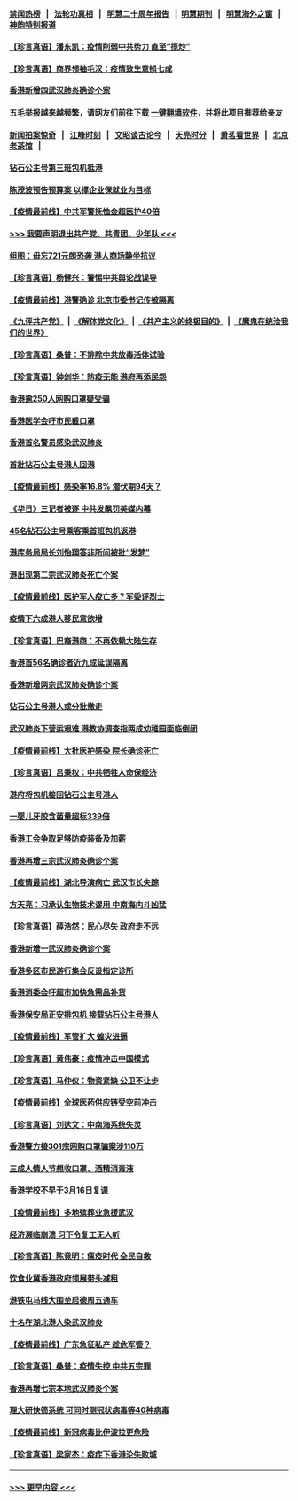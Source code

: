#### [禁闻热榜](热点新闻.md?=0)  &nbsp;&nbsp;|&nbsp;&nbsp; [法轮功真相](https://github.com/gfw-breaker/truth/blob/master/README.md?=0) &nbsp;&nbsp;|&nbsp;&nbsp; [明慧二十周年报告](https://github.com/gfw-breaker/mh-reports/blob/master/README.md?=0) &nbsp;&nbsp;|&nbsp;&nbsp;[明慧期刊](https://github.com/gfw-breaker/mh-qikan) &nbsp;&nbsp;|&nbsp;&nbsp; [明慧海外之窗](https://github.com/gfw-breaker/mh-news/blob/master/README.md?=0) &nbsp;&nbsp;|&nbsp;&nbsp; [神韵特别报道](https://github.com/gfw-breaker/mh-news/blob/master/shenyun.md?=0)
#### [【珍言真语】潘东凯：疫情削弱中共势力 直至“揽炒”](../pages/nsc415/n11892866.md?t=02250531) 
#### [【珍言真语】商界领袖毛汉：疫情致生意损七成](../pages/nsc415/n11890348.md?t=02250531) 
#### [香港新增四武汉肺炎确诊个案](../pages/nsc415/n11890610.md?t=02250531) 
#### 五毛举报越来越频繁，请网友们前往下载 [一键翻墙软件](https://github.com/gfw-breaker/ssr-accounts)，并将此项目推荐给亲友
#### [新闻拍案惊奇](https://github.com/gfw-breaker/banned-news/blob/master/pages/link4.md) &nbsp;&nbsp;|&nbsp;&nbsp; [江峰时刻](https://github.com/gfw-breaker/banned-news/blob/master/pages/link4.md) &nbsp;&nbsp;|&nbsp;&nbsp; [文昭谈古论今](https://github.com/gfw-breaker/banned-news/blob/master/pages/link4.md) &nbsp;&nbsp;|&nbsp;&nbsp; [天亮时分](https://github.com/gfw-breaker/banned-news/blob/master/pages/link4.md) &nbsp;&nbsp;|&nbsp;&nbsp; [萧茗看世界](https://github.com/gfw-breaker/banned-news/blob/master/pages/link4.md) &nbsp;&nbsp;|&nbsp;&nbsp; [北京老茶馆](https://github.com/gfw-breaker/banned-news/blob/master/pages/link4.md) &nbsp;&nbsp;|&nbsp;&nbsp; 
#### [钻石公主号第三班包机抵港](../pages/nsc415/n11890645.md?t=02250531) 
#### [陈茂波预告预算案 以撑企业保就业为目标](../pages/nsc415/n11890574.md?t=02250531) 
#### [【疫情最前线】中共军警抚恤金超医护40倍](../pages/nsc415/n11890458.md?t=02250531) 
#### [>>> 我要声明退出共产党、共青团、少年队 <<<](https://github.com/begood0513/goodnews/blob/master/quit/letter.md) 
#### [组图：毋忘721元朗恐袭 港人商场静坐抗议](../pages/nsc415/n11876882.md?t=02250531) 
#### [【珍言真语】杨健兴：警惕中共舆论战误导](../pages/nsc415/n11888131.md?t=02250531) 
#### [【疫情最前线】港警确诊 北京市委书记传被隔离](../pages/nsc415/n11886872.md?t=02250531) 
#### [《九评共产党》](https://github.com/begood0513/9ping.md/blob/master/README.md) &nbsp;|&nbsp; [《解体党文化》](../../../../jtdwh.md/blob/master/README.md)  &nbsp;|&nbsp; [《共产主义的终极目的》](../../../../gczydzjmd.md/blob/master/README.md) &nbsp;|&nbsp; [《魔鬼在统治我们的世界》](../../../../mgztzwmdsj.md/blob/master/README.md) 
#### [【珍言真语】桑普：不排除中共放毒活体试验](../pages/nsc415/n11886832.md?t=02250531) 
#### [【珍言真语】钟剑华：防疫无能 港府再添民怨](../pages/nsc415/n11884504.md?t=02250531) 
#### [香港逾250人网购口罩疑受骗](../pages/nsc415/n11884388.md?t=02250531) 
#### [香港医学会吁市民戴口罩](../pages/nsc415/n11884367.md?t=02250531) 
#### [香港首名警员感染武汉肺炎](../pages/nsc415/n11884357.md?t=02250531) 
#### [首批钻石公主号港人回港](../pages/nsc415/n11884333.md?t=02250531) 
#### [【疫情最前线】感染率16.8% 潜伏期94天？](../pages/nsc415/n11884256.md?t=02250531) 
#### [《华日》三记者被逐 中共发飙罚美媒内幕](../pages/nsc415/n11884184.md?t=02250531) 
#### [45名钻石公主号乘客乘首班包机返港](../pages/nsc415/n11881770.md?t=02250531) 
#### [港库务局局长刘怡翔答非所问被批“发梦”](../pages/nsc415/n11881752.md?t=02250531) 
#### [港出现第二宗武汉肺炎死亡个案](../pages/nsc415/n11881736.md?t=02250531) 
#### [【疫情最前线】医护军人疫亡多？军委评烈士](../pages/nsc415/n11881655.md?t=02250531) 
#### [疫情下六成港人移民意欲增](../pages/nsc415/n11881699.md?t=02250531) 
#### [【珍言真语】巴裔港商：不再依赖大陆生存](../pages/nsc415/n11881126.md?t=02250531) 
#### [香港首56名确诊者近九成延误隔离](../pages/nsc415/n11879079.md?t=02250531) 
#### [香港新增两宗武汉肺炎确诊个案](../pages/nsc415/n11879064.md?t=02250531) 
#### [钻石公主号港人或分批撤走](../pages/nsc415/n11879029.md?t=02250531) 
#### [武汉肺炎下营运艰难 港教协调查指两成幼稚园面临倒闭](../pages/nsc415/n11878989.md?t=02250531) 
#### [【疫情最前线】大批医护感染 院长确诊死亡](../pages/nsc415/n11878595.md?t=02250531) 
#### [【珍言真语】吕秉权：中共牺牲人命保经济](../pages/nsc415/n11878390.md?t=02250531) 
#### [港府将包机接回钻石公主号港人](../pages/nsc415/n11876352.md?t=02250531) 
#### [一婴儿牙胶含菌量超标339倍](../pages/nsc415/n11876336.md?t=02250531) 
#### [香港工会争取足够防疫装备及加薪](../pages/nsc415/n11876313.md?t=02250531) 
#### [香港再增三宗武汉肺炎确诊个案](../pages/nsc415/n11876297.md?t=02250531) 
#### [【疫情最前线】湖北导演病亡 武汉市长失踪](../pages/nsc415/n11876272.md?t=02250531) 
#### [方天亮：习承认生物技术谬用 中南海内斗凶猛](../pages/nsc415/n11873679.md?t=02250531) 
#### [【珍言真语】薛浩然：民心尽失 政府走不远](../pages/nsc415/n11875838.md?t=02250531) 
#### [香港新增一武汉肺炎确诊个案](../pages/nsc415/n11874044.md?t=02250531) 
#### [香港多区市民游行集会反设指定诊所](../pages/nsc415/n11874017.md?t=02250531) 
#### [香港消委会吁超市加快急需品补货](../pages/nsc415/n11874003.md?t=02250531) 
#### [香港保安局正安排包机 接载钻石公主号港人](../pages/nsc415/n11873932.md?t=02250531) 
#### [【疫情最前线】军管扩大 蝗灾进逼](../pages/nsc415/n11873780.md?t=02250531) 
#### [【珍言真语】黄伟豪：疫情冲击中国模式](../pages/nsc415/n11873482.md?t=02250531) 
#### [【珍言真语】马仲仪：物资紧缺 公卫不让步](../pages/nsc415/n11872315.md?t=02250531) 
#### [【疫情最前线】全球医药供应链受空前冲击](../pages/nsc415/n11869614.md?t=02250531) 
#### [【珍言真语】刘达文：中南海系统失灵](../pages/nsc415/n11869465.md?t=02250531) 
#### [香港警方接301宗网购口罩骗案涉110万](../pages/nsc415/n11867572.md?t=02250531) 
#### [三成人情人节想收口罩、酒精消毒液](../pages/nsc415/n11867523.md?t=02250531) 
#### [香港学校不早于3月16日复课](../pages/nsc415/n11867498.md?t=02250531) 
#### [【疫情最前线】多地殡葬业急援武汉](../pages/nsc415/n11866914.md?t=02250531) 
#### [经济濒临崩溃 习下令复工无人听](../pages/nsc415/n11867269.md?t=02250531) 
#### [【珍言真语】陈竟明：瘟疫时代 全民自救](../pages/nsc415/n11866765.md?t=02250531) 
#### [饮食业冀香港政府领展带头减租](../pages/nsc415/n11864876.md?t=02250531) 
#### [港铁屯马线大围至启德周五通车](../pages/nsc415/n11864842.md?t=02250531) 
#### [十名在湖北港人染武汉肺炎](../pages/nsc415/n11864807.md?t=02250531) 
#### [【疫情最前线】广东急征私产 趁危军管？](../pages/nsc415/n11864205.md?t=02250531) 
#### [【珍言真语】桑普：疫情失控 中共五宗罪](../pages/nsc415/n11864157.md?t=02250531) 
#### [香港再增七宗本地武汉肺炎个案](../pages/nsc415/n11862405.md?t=02250531) 
#### [理大研快筛系统 可同时测冠状病毒等40种病毒](../pages/nsc415/n11862376.md?t=02250531) 
#### [【疫情最前线】新冠病毒比伊波拉更危险](../pages/nsc415/n11862199.md?t=02250531) 
#### [【珍言真语】梁家杰：疫症下香港沦失败城](../pages/nsc415/n11861588.md?t=02250531) 

----
#### [ >>> 更早内容 <<< ](../indexes/nsc415-earlier.md)
